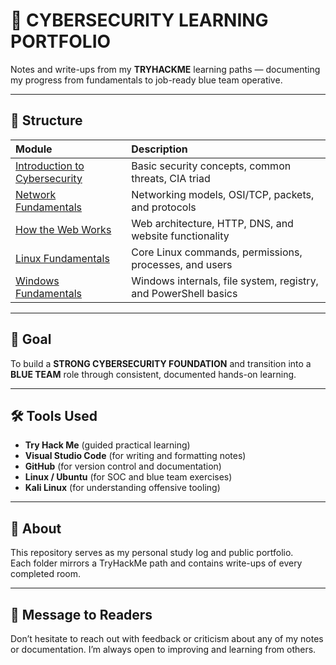 # 🧠 CYBERSECURITY LEARNING PORTFOLIO
Notes and write-ups from my **TRYHACKME** learning paths — documenting my progress from fundamentals to job-ready blue team operative. 

---

## 📂 Structure

| Module | Description |
|:--|:--|
| [Introduction to Cybersecurity](Try-Hack-Me/Introduction-to-Cybersecurity) | Basic security concepts, common threats, CIA triad |
| [Network Fundamentals](Try-Hack-Me/Network-Fundamentals) | Networking models, OSI/TCP, packets, and protocols |
| [How the Web Works](Try-Hack-Me/How-the-Web-Works) | Web architecture, HTTP, DNS, and website functionality |
| [Linux Fundamentals](Try-Hack-Me/Linux-Fundamentals) | Core Linux commands, permissions, processes, and users |
| [Windows Fundamentals](Try-Hack-Me/Windows-Fundamentals) | Windows internals, file system, registry, and PowerShell basics |

---

## 🎯 Goal
To build a **STRONG CYBERSECURITY FOUNDATION** and transition into a **BLUE TEAM** role through consistent, documented hands-on learning.

---

## 🛠️ Tools Used
- **Try Hack Me** (guided practical learning)
- **Visual Studio Code** (for writing and formatting notes)
- **GitHub** (for version control and documentation)
- **Linux / Ubuntu** (for SOC and blue team exercises)
- **Kali Linux** (for understanding offensive tooling)

---

## 💬 About
This repository serves as my personal study log and public portfolio.  
Each folder mirrors a TryHackMe path and contains write-ups of every completed room.

---

## 💬 Message to Readers
Don’t hesitate to reach out with feedback or criticism about any of my notes or documentation. I’m always open to improving and learning from others.
